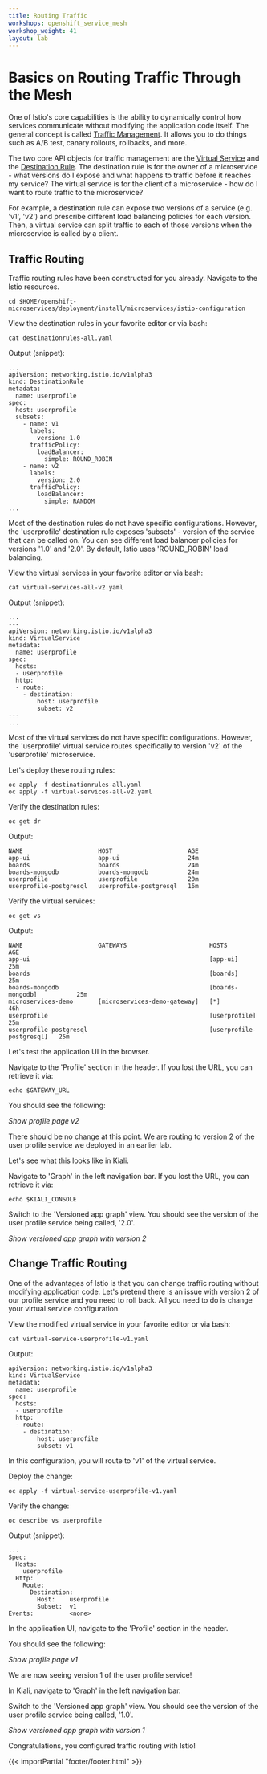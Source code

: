```yaml
---
title: Routing Traffic
workshops: openshift_service_mesh
workshop_weight: 41
layout: lab
---
```


# Basics on Routing Traffic Through the Mesh

One of Istio's core capabilities is the ability to dynamically control how services communicate without modifying the application code itself.  The general concept is called [Traffic Management][1].  It allows you to do things such as A/B test, canary rollouts, rollbacks, and more.  

The two core API objects for traffic management are the [Virtual Service][2] and the [Destination Rule][3].  The destination rule is for the owner of a microservice - what versions do I expose and what happens to traffic before it reaches my service?  The virtual service is for the client of a microservice - how do I want to route traffic to the microservice?

For example, a destination rule can expose two versions of a service (e.g. 'v1', 'v2') and prescribe different load balancing policies for each version.  Then, a virtual service can split traffic to each of those versions when the microservice is called by a client.

## Traffic Routing

Traffic routing rules have been constructed for you already.  Navigate to the Istio resources.
```
cd $HOME/openshift-microservices/deployment/install/microservices/istio-configuration
```

View the destination rules in your favorite editor or via bash:
```
cat destinationrules-all.yaml
```

Output (snippet):
```
...
apiVersion: networking.istio.io/v1alpha3
kind: DestinationRule
metadata:
  name: userprofile
spec:
  host: userprofile
  subsets:
  	- name: v1
  	  labels:
  	  	version: 1.0
      trafficPolicy:
        loadBalancer:
          simple: ROUND_ROBIN        
    - name: v2
      labels:
        version: 2.0
      trafficPolicy:
        loadBalancer:
          simple: RANDOM
...
```

Most of the destination rules do not have specific configurations.  However, the 'userprofile' destination rule exposes 'subsets' - version of the service that can be called on.  You can see different load balancer policies for versions '1.0' and '2.0'.  By default, Istio uses 'ROUND_ROBIN' load balancing.

View the virtual services in your favorite editor or via bash:
```
cat virtual-services-all-v2.yaml
```

Output (snippet):
```
...
---
apiVersion: networking.istio.io/v1alpha3
kind: VirtualService
metadata:
  name: userprofile
spec:
  hosts:
  - userprofile
  http:
  - route:
    - destination:
        host: userprofile
        subset: v2
---
...
```

Most of the virtual services do not have specific configurations.  However, the 'userprofile' virtual service routes specifically to version 'v2' of the 'userprofile' microservice.

Let's deploy these routing rules:
```
oc apply -f destinationrules-all.yaml 
oc apply -f virtual-services-all-v2.yaml
```

Verify the destination rules:
```
oc get dr
```

Output:
```
NAME                     HOST                     AGE
app-ui                   app-ui                   24m
boards                   boards                   24m
boards-mongodb           boards-mongodb           24m
userprofile              userprofile              20m
userprofile-postgresql   userprofile-postgresql   16m
```

Verify the virtual services:
```
oc get vs
```

Output:
```
NAME                     GATEWAYS                       HOSTS                      AGE
app-ui                                                  [app-ui]                   25m
boards                                                  [boards]                   25m
boards-mongodb                                          [boards-mongodb]           25m
microservices-demo       [microservices-demo-gateway]   [*]                        46h
userprofile                                             [userprofile]              25m
userprofile-postgresql                                  [userprofile-postgresql]   25m
```

Let's test the application UI in the browser.

Navigate to the 'Profile' section in the header.  If you lost the URL, you can retrieve it via:
```
echo $GATEWAY_URL
```

You should see the following:

*Show profile page v2*

There should be no change at this point.  We are routing to version 2 of the user profile service we deployed in an earlier lab.

Let's see what this looks like in Kiali.

Navigate to 'Graph' in the left navigation bar. If you lost the URL, you can retrieve it via:
```
echo $KIALI_CONSOLE
```

Switch to the 'Versioned app graph' view.  You should see the version of the user profile service being called, '2.0'.

*Show versioned app graph with version 2*

## Change Traffic Routing

One of the advantages of Istio is that you can change traffic routing without modifying application code.  Let's pretend there is an issue with version 2 of our profile service and you need to roll back.  All you need to do is change your virtual service configuration.

View the modified virtual service in your favorite editor or via bash:
```
cat virtual-service-userprofile-v1.yaml
```

Output:
```
apiVersion: networking.istio.io/v1alpha3
kind: VirtualService
metadata:
  name: userprofile
spec:
  hosts:
  - userprofile
  http:
  - route:
    - destination:
        host: userprofile
        subset: v1
```

In this configuration, you will route to 'v1' of the virtual service.

Deploy the change:
```
oc apply -f virtual-service-userprofile-v1.yaml
```

Verify the change:
```
oc describe vs userprofile
```

Output (snippet):
```
...
Spec:
  Hosts:
    userprofile
  Http:
    Route:
      Destination:
        Host:    userprofile
        Subset:  v1
Events:          <none>
```

In the application UI, navigate to the 'Profile' section in the header.

You should see the following:

*Show profile page v1*

We are now seeing version 1 of the user profile service!

In Kiali, navigate to 'Graph' in the left navigation bar.

Switch to the 'Versioned app graph' view.  You should see the version of the user profile service being called, '1.0'.

*Show versioned app graph with version 1*

Congratulations, you configured traffic routing with Istio!

[1]: https://istio.io/docs/concepts/traffic-management
[2]: https://istio.io/docs/concepts/traffic-management/#virtual-services
[3]: https://istio.io/docs/concepts/traffic-management/#destination-rules

{{< importPartial "footer/footer.html" >}}